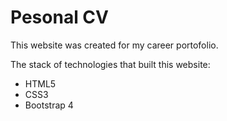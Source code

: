 # Pesonal CV
This website was created for my career portofolio.

The stack of technologies that built this website:
<ul>
<li>HTML5</li>
<li>CSS3</li>
<li>Bootstrap 4</li>
</ul>
